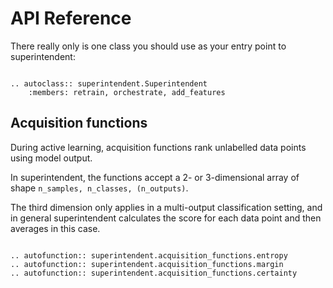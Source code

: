 # API Reference

There really only is one class you should use as your entry point to
superintendent:

```{eval-rst}

.. autoclass:: superintendent.Superintendent
    :members: retrain, orchestrate, add_features

```

## Acquisition functions

During active learning, acquisition functions rank unlabelled data points using
model output.

In superintendent, the functions accept a 2- or 3-dimensional array of shape
`n_samples, n_classes, (n_outputs)`.

The third dimension only applies in a multi-output classification setting, and
in general superintendent calculates the score for each data point and then
averages in this case.


```{eval-rst}

.. autofunction:: superintendent.acquisition_functions.entropy
.. autofunction:: superintendent.acquisition_functions.margin
.. autofunction:: superintendent.acquisition_functions.certainty

```
